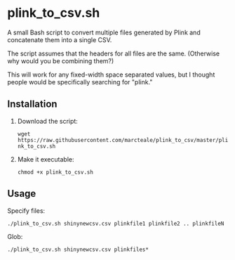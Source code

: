 # plink_to_csv.sh
A small Bash script to convert multiple files generated by Plink and concatenate them into a single CSV.

The script assumes that the headers for all files are the same.  (Otherwise why would you be combining them?)

This will work for any fixed-width space separated values, but I thought people would be specifically searching for "plink."

## Installation
1. Download the script:

   `wget https://raw.githubusercontent.com/marcteale/plink_to_csv/master/plink_to_csv.sh`

2. Make it executable:

   `chmod +x plink_to_csv.sh`

## Usage
Specify files:

`./plink_to_csv.sh shinynewcsv.csv plinkfile1 plinkfile2 .. plinkfileN`

Glob:

`./plink_to_csv.sh shinynewcsv.csv plinkfiles*`
